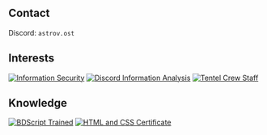 ## Contact
Discord: `astrov.ost`

## Interests
[![ Information Security     ](https://img.shields.io/badge/Information%20Security-informational?style=for-the-badge&color=424242)]()
[![ Discord Information Analysis   ](https://img.shields.io/badge/Discord%20Information%20Analysis-informational?style=for-the-badge&color=bebebe)]()
[![ Tentel Crew Staff   ](https://img.shields.io/badge/Tentel%20Crew%20Staff-informational?style=for-the-badge&color=4169E1)](https://github.com/tentel-crew)
## Knowledge
[![ BDScript Trained   ](https://img.shields.io/badge/BDScript%20Trained-informational?style=for-the-badge&color=7B68EE)]()
[![ HTML and CSS Certificate   ](https://img.shields.io/badge/HTML%20and%20CSS%20Certificate-informational?style=for-the-badge&color=7B68EE)]()
